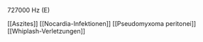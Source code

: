 727000 Hz (E)

[[Aszites]]
[[Nocardia-Infektionen]]
[[Pseudomyxoma peritonei]]
[[Whiplash-Verletzungen]]